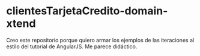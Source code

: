 clientesTarjetaCredito-domain-xtend
===================================

Creo este repositorio porque quiero armar los ejemplos de las iteraciones al estilo del tutorial de AngularJS. Me parece didáctico.
